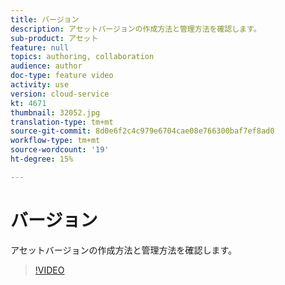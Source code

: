 ```yaml
---
title: バージョン
description: アセットバージョンの作成方法と管理方法を確認します。
sub-product: アセット
feature: null
topics: authoring, collaboration
audience: author
doc-type: feature video
activity: use
version: cloud-service
kt: 4671
thumbnail: 32052.jpg
translation-type: tm+mt
source-git-commit: 8d0e6f2c4c979e6704cae08e766300baf7ef8ad0
workflow-type: tm+mt
source-wordcount: '19'
ht-degree: 15%

---
```



# バージョン

アセットバージョンの作成方法と管理方法を確認します。

>[!VIDEO](https://video.tv.adobe.com/v/32052/?quality=12&learn=on&hidetitle=true)
